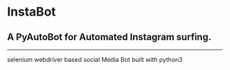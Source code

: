 # InstaBot
## A PyAutoBot for Automated Instagram surfing.
<hr>

selenium webdriver based social Media Bot built with python3
